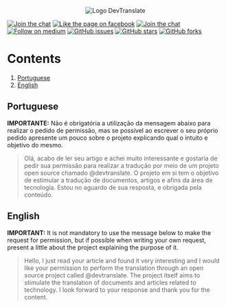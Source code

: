 <p align="center">
  <img src="http://ap.imagensbrasil.org/images/2017/08/30/fsfdsff46e54.png" alt="Logo DevTranslate"/>
</p>

[![Join the chat](https://img.shields.io/badge/gitter-join%20chat%20%E2%86%92-cc2b5e.svg?style=flat-square)](https://gitter.im/devtranslate/Lobby)
[![Like the page on facebook](https://img.shields.io/badge/facebook-like%20the%20page%20%E2%86%92-4267b2.svg?style=flat-square)](https://www.facebook.com/devtranslate/)
[![Join the chat](https://img.shields.io/badge/telegram-join%20chat%20%E2%86%92-0088cc.svg?style=flat-square)](https://telegram.me/devtranslate)
[![Follow on medium](https://img.shields.io/badge/medium-follow%20us%20%E2%86%92-02b875.svg?style=flat-square)](https://medium.com/devtranslate)
[![GitHub issues](https://img.shields.io/github/issues/devtranslate/medium.svg?style=flat-square)](https://github.com/devtranslate/medium/issues)
[![GitHub stars](https://img.shields.io/github/stars/devtranslate/amediumbout.svg?style=flat-square)](https://github.com/devtranslate/medium/stargazers)
[![GitHub forks](https://img.shields.io/github/forks/devtranslate/medium.svg?style=flat-square)](https://github.com/devtranslate/medium/network)

# Contents
1. [Portuguese](https://github.com/devtranslate/medium/blob/master/PERMISSION.md#portuguese)
2. [English](https://github.com/devtranslate/medium/blob/master/PERMISSION.md#english)

## Portuguese
**IMPORTANTE:** Não é obrigatória a utilização da mensagem abaixo para realizar o pedido de permissão, mas se possível ao escrever o seu próprio pedido apresente um pouco sobre o projeto explicando qual o intuito e objetivo do mesmo.

> Olá, acabo de ler seu artigo e achei muito interessante e gostaria de pedir sua permissão para realizar a tradução por meio de um projeto open source chamado @devtranslate. O projeto em si tem o objetivo de estimular a tradução de documentos, artigos e afins da área de tecnologia. Estou no aguardo de sua resposta, e obrigada pela conteúdo.

## English
**IMPORTANT:** It is not mandatory to use the message below to make the request for permission, but if possible when writing your own request, present a little about the project explaining the purpose of it.

> Hello, I just read your article and found it very interesting and I would like your permission to perform the translation through an open source project called @devtranslate. The project itself aims to stimulate the translation of documents and articles related to technology. I look forward to your response and thank you for the content.
